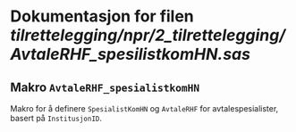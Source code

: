 
# Dokumentasjon for filen *tilrettelegging/npr/2_tilrettelegging/AvtaleRHF_spesilistkomHN.sas*


## Makro `AvtaleRHF_spesialistkomHN`

Makro for å definere `SpesialistKomHN` og `AvtaleRHF` for avtalespesialister,
basert på `InstitusjonID`.
